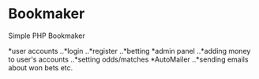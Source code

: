 # Bookmaker
Simple PHP Bookmaker

*user accounts
..*login
..*register
..*betting
*admin panel
..*adding money to user's accounts
..*setting odds/matches
*AutoMailer
..*sending emails about won bets etc.
